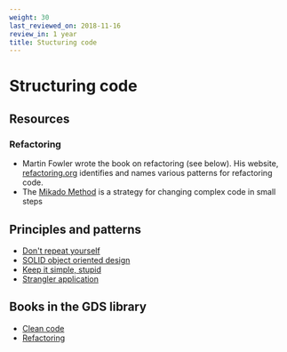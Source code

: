 ```yaml
---
weight: 30
last_reviewed_on: 2018-11-16
review_in: 1 year
title: Stucturing code
---
```


# Structuring code

## Resources

### Refactoring

- Martin Fowler wrote the book on refactoring (see below). His website, [refactoring.org](https://refactoring.com/catalog/) identifies and names various patterns for refactoring code.
- The [Mikado Method](http://www.methodsandtools.com/archive/mikado.php) is a strategy for changing complex code in small steps

## Principles and patterns

- [Don't repeat yourself](http://wiki.c2.com/?DontRepeatYourself=)
- [SOLID object oriented design](http://confreaks.tv/videos/goruco2009-solid-object-oriented-design)
- [Keep it simple, stupid](http://people.apache.org/~fhanik/kiss.html)
- [Strangler application](https://www.martinfowler.com/bliki/StranglerApplication.html)

## Books in the GDS library
- [Clean code](https://gds-library.cloudapps.digital/books/17)
- [Refactoring](https://gds-library.cloudapps.digital/books/298)
